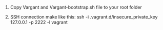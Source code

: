 1. Copy Vargant and Vargant-bootstrap.sh file to your root folder

2. SSH connection make like this: ssh -i .vagrant.d/insecure_private_key 127.0.0.1 -p 2222 -l vagrant